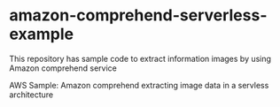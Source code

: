 # amazon-comprehend-serverless-example
This repository has sample code to extract information images by using Amazon comprehend service

AWS Sample: Amazon comprehend extracting image data in a servless architecture
